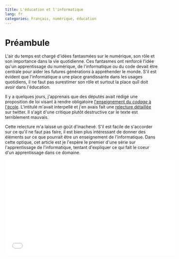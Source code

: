 ```yaml
---
title: L'éducation et l'informatique
lang: fr
categories: Français, numérique, éducation
---
```


# Préambule

L'air du temps est chargé d'idées fantasmées sur le numérique, son rôle et son
importance dans la vie quotidienne. Ces fantasmes ont renforcé l'idée qu'un
apprentissage du numérique, de l'informatique ou du code devait être centrale
pour aider les futures générations à appréhender le monde. S'il est évident que
l'informatique a une place grandissante dans les usages quotidiens, il ne faut
pas surestimer son rôle et surtout la place quîl doit avoir dans l'éducation.

Il y a quelques jours, j'apprenais que des députés avait rédigé une proposition
de loi visant à rendre obligatoire [l'enseignement du _codage_ à
l'école](http://www.assemblee-nationale.fr/14/propositions/pion2022.asp).
L'intitulé m'avait interpellé et j'en avais fait une [relecture
détaillée](https://storify.com/Serianox_/loi-codage) sur twitter. Il s'agit
d'une critique plutôt destructive car le texte est terriblement mauvais.

Cette relecture m'a laissé un goût d'inachevé. S'il est facile de s'accorder
sur ce qu'il ne faut pas faire, il est bien plus intéressant de donner des
éléments sur ce que pourrait être un enseignement de l'informatique. Dans cette
optique, cet article est je l'espère le premier d'une série sur l'apprentissage
de l'informatique, tentant d'expliquer ce qui fait le coeur d'un apprentissage
dans ce domaine.

<iframe
  width="560" height="315" src="//www.youtube.com/embed/Ia55clAtdMs"
  frameborder="0" allowfullscreen />

Pour bien commencer, si vous comprenez l'anglais, il peut être utile d'écouter
cette vidéo de Simon Peyton Jones. Elle pose une distinction importante, celle
entre l'utilisation des technologies numériques, peu utile à long terme, et la
compréhension de l'informatique, qui peut être un vrai savoir de base. Le soucis
est qu'il est facile de mal comprendre ce message et de lui substituer celui
d'une opposition consommateur ou acteur de l'informatique. Il s'agit plutôt de
dire que comme beaucoup d'autre sciences, les fondements de l'informatique
peuvent être enseignés et aider à la compréhension. Cela n'est pas une
incitation à développer, comme le français n'est pas une incitation à devenir
écrivain.

# Quel enseignement ?

## Les outils matériels

La familiarisation avec du matériel informatique, quel qu'il soit (ordinateur,
tablette) est un premier pas qui n'est pas inutile pour certains élèves. Donc
pour commencer, oui, il est utile qu'ils aient une idée de l'interaction qu'on
peut avoir avec un ordiateur. Il s'agit là du même apprentissage que l'on a avec
tout nouvel outil. Ce n'est pas autre chose qu'apprendre à se servir d'une règle
graduée, en un peu plus complexe. Il est important de ne pas le sacraliser.
Cette sacralisation est d'ailleurs la source de nombreuses stupidités énoncées
sur l'enseignement de l'informatique par nos politiciens. Il n'y a ici aucune
révolution, juste la simple adaptation des outils proposés aux élèves au monde
"moderne".

## L'usage

Comprendre en quoi l'ordinateur peut être utile dans la vie quotidienne est
également important. Là aussi, il n'y a rien d'extraordinaire. Utiliser
l'ordinateur pour se documenter, comme on le faisait avec des dictionnaires ou
des encyclopédies avant. L'utiliser comme support pour soutenir les autres
matières (publication sur internet, mise en page, vérification de calculs,
etc.). Il n'y a là rien, absolument rien qui change les priorités de l'école. Il
peut effectivement important de tenter d'imposer l'utilisation de l'outil mais
cela ne change rien à ce qu'on espère des compétences des élèves. Encore une
fois, l'ordinateur doit être vu comme un outil. Je sais que cette vue
utilitariste de l'informatique gêne parfois. C'est pourtant la plus répandue
dans les usages quotidiens.

## La compréhension technologique (matérielle et logicielle)

L'école a depuis longtemps, l'objectif d'aider les enfants à apréhender le
monde. Cet objectif peut inclure sans aucun problème la compréhension générale
du monde numérique (ordinateur, logiciel et réseau notamment). Cela est
indispensable pour voir l'informatique comme une création humaine dirigée par
l'homme, et non comme un objet ésothérique qui répond à sa seule volonté. Avec
cette compréhension, on placerait les élèves au dessus de la majorité des
journalistes technologiques, ce qui serait déjà une réussite. Là aussi, il
s'agit d'un ajustement mineur : faire de la place dans les apprentissages
technologiques des élèves pour les technologies du numérique.

# Rien d'autre ?

Non. Tout est déjà là. Le *codage*, tellement sacralisé, ne doit pas être un
fondement cental de l'éducation. Une simple initiation, pour comprendre comment
on "donne des ordres" à un ordinateur peut suffire. Il s'agit dès lors d'un
simple atelier, ou projet scolaire, comme il y en a déjà.

L'idée de considérer le *code* (concept ridicule) au même niveau que le français
ou les mathématiques est une absurdité sans nom. Ne pas savoir lire ou faire des
calculs simples est un réel handicap. Ne pas savoir programmer est embêtant en
de très rares occasions.

L'informatique est une science à la croisée des chemins de plein d'autres. Ses
premiers parents sont philosophes et logiciens (oui, c'est parfois les mêmes).
Elle nécessite des capacités de raisonnement, d'abstraction, de
conceptualisation, d'analyse. L'apprentissage de ses fondements pourrait être
utile et aider certains à raisonner, elle pourrait en perdre d'autres.
Systématiser son apprentissage est à mon avis à double trenchant. Dans un
système centralisé comme celui de l'école française, c'est un risque énorme.

Je crois en un apprentissage théorique de l'informatique, en son utilité pour
certains. Et hors université, cet apprentissage est à construire. Il mérite
mieux que des idées lancées à l'emporte pièce.
